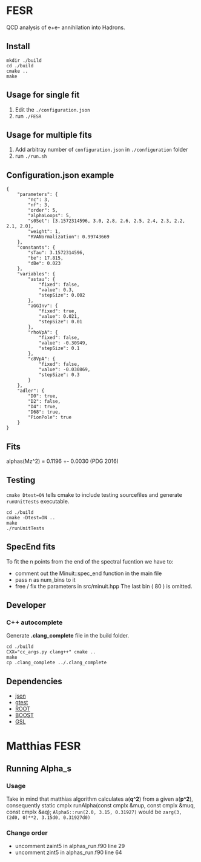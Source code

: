 # FESR 
QCD analysis of e+e- annihilation into Hadrons.

## Install
```
mkdir ./build
cd ./build
cmake ..
make
```

## Usage for single fit
1. Edit the `./configuration.json`
2. run `./FESR`

## Usage for multiple fits
1. Add arbitray number of `configuration.json` in `./configuration` folder
2. run `./run.sh`

## Configuration.json example
```
{
    "parameters": {
        "nc": 3,
        "nf": 3,
        "order": 5,
        "alphaLoops": 5,
        "s0Set": [3.1572314596, 3.0, 2.8, 2.6, 2.5, 2.4, 2.3, 2.2, 2.1, 2.0],
        "weight": 1,
        "RVANormalization": 0.99743669
    },
    "constants": {
        "sTau": 3.1572314596,
        "be": 17.815,
        "dBe": 0.023
    },
    "variables": {
        "astau": {
            "fixed": false,
            "value": 0.3,
            "stepSize": 0.002
        },
        "aGGInv": {
            "fixed": true,
            "value": 0.021,
            "stepSize": 0.01
        },
        "rhoVpA": {
            "fixed": false,
            "value": -0.30949,
            "stepSize": 0.1
        },
        "c8VpA": {
            "fixed": false,
            "value": -0.030869,
            "stepSize": 0.3
        }
    },
    "adler": {
        "D0": true,
        "D2": false,
        "D4": true,
        "D68": true,
        "PionPole": true
    }
}

```

## Fits
alphas(Mz^2) = 0.1196 +- 0.0030 (PDG 2016)

## Testing
`cmake Dtest=ON` tells cmake to include testing sourcefiles and generate `runUnitTests` executable. 
```
cd ./build
cmake -Dtest=ON ..
make
./runUnitTests
```

## SpecEnd fits
To fit the n points from the end of the spectral fucntion we have to:
- comment out the Minuit::spec_end function in the main file
- pass n as num_bins to it
- free / fix the parameters in src/minuit.hpp
The last bin ( 80 ) is omitted.

## Developer
### C++ autocomplete 
Generate **.clang_complete** file in the build folder.
```
cd ./build
CXX="cc_args.py clang++" cmake ..
make
cp .clang_complete ../.clang_complete
```

## Dependencies 
* [json](https://github.com/nlohmann/json)
* [gtest](https://github.com/google/googletest)
* [ROOT](https://root.cern.ch/)
* [BOOST](https://www.boost.org/)
* [GSL](https://www.gnu.org/software/gsl/doc/html/index.html)

# Matthias FESR
## Running Alpha_s 
### Usage
Take in mind that matthias algorithm calculates a(**q^2**) from a given a(**p^2**), consequently
  static cmplx runAlpha(const cmplx &mup, const cmplx &muq, const cmplx &aq);
`AlphaS::run(2.0, 3.15, 0.31927)` would be `zarg(3, (2d0, 0)**2, 3.15d0, 0.31927d0)`
### Change order
- uncomment zaint5 in alphas_run.f90 line 29
- uncomment zint5 in alphas_run.f90 line 64


